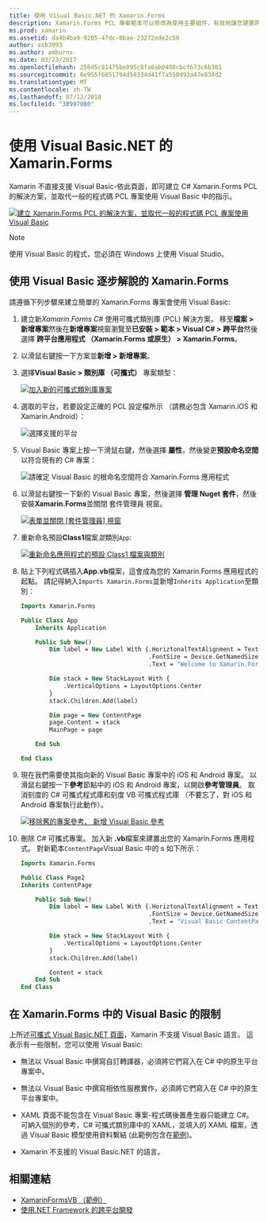 ```yaml
---
title: 使用 Visual Basic.NET 的 Xamarin.Forms
description: Xamarin.Forms PCL 專案範本可以修改為使用主要組件，有效地讓您建置跨平台行動應用程式使用 VB.NET 的 Visual Basic 中。
ms.prod: xamarin
ms.assetid: da4b4ba9-9205-47dc-8bae-23272ede2c50
author: asb3993
ms.author: amburns
ms.date: 03/23/2017
ms.openlocfilehash: 256d5c81475be095c8fa0ab0408cbcf673c6b301
ms.sourcegitcommit: 6e955f6851794d58334d41f7a550d93a47e834d2
ms.translationtype: MT
ms.contentlocale: zh-TW
ms.lasthandoff: 07/12/2018
ms.locfileid: "38997080"
---
```

# <a name="xamarinforms-using-visual-basicnet"></a>使用 Visual Basic.NET 的 Xamarin.Forms

Xamarin 不直接支援 Visual Basic-依此頁面，即可建立 C# Xamarin.Forms PCL 的解決方案，並取代一般的程式碼 PCL 專案使用 Visual Basic 中的指示。

[![](xamarin-forms-images/hero-sml.png "建立 Xamarin.Forms PCL 的解決方案，並取代一般的程式碼 PCL 專案使用 Visual Basic")](xamarin-forms-images/hero.png#lightbox)

> [!NOTE]
> 使用 Visual Basic 的程式，您必須在 Windows 上使用 Visual Studio。

## <a name="xamarinforms-with-visual-basic-walkthrough"></a>使用 Visual Basic 逐步解說的 Xamarin.Forms

請遵循下列步驟來建立簡單的 Xamarin.Forms 專案會使用 Visual Basic:

1. 建立新*Xamarin.Forms C#* 使用可攜式類別庫 (PCL) 解決方案。
移至**檔案 > 新增專案**然後在**新增專案**視窗瀏覽至**已安裝 > 範本 > Visual C# > 跨平台**然後選擇  **跨平台應用程式 （Xamarin.Forms 或原生） > Xamarin.Forms**。

2. 以滑鼠右鍵按一下方案並**新增 > 新增專案**。

3. 選擇**Visual Basic > 類別庫 （可攜式）** 專案類型：

   [![](xamarin-forms-images/add-vb-2-sml.png "加入新的可攜式類別庫專案")](xamarin-forms-images/add-vb-2.png#lightbox)

4. 選取的平台，若要設定正確的 PCL 設定檔所示 （請務必包含 Xamarin.iOS 和 Xamarin.Android）：

   ![](xamarin-forms-images/add-vb-3-sml.png "選擇支援的平台")

5. Visual Basic 專案上按一下滑鼠右鍵，然後選擇 **屬性**，然後變更**預設命名空間**以符合現有的 C# 專案：

   ![](xamarin-forms-images/add-vb-4s-sml.png "請確定 Visual Basic 的根命名空間符合 Xamarin.Forms 應用程式")

6. 以滑鼠右鍵按一下新的 Visual Basic 專案，然後選擇 **管理 Nuget 套件**，然後安裝**Xamarin.Forms**並關閉 套件管理員 視窗。

   [![](xamarin-forms-images/add-vb-4-sml.png "表單並關閉 [套件管理員] 視窗")](xamarin-forms-images/add-vb-4.png#lightbox)

7. 重新命名預設**Class1**檔案*並*類別`App`:

   [![](xamarin-forms-images/add-vb-5-sml.png "重新命名應用程式的預設 Class1 檔案與類別")](xamarin-forms-images/add-vb-5.png#lightbox)

8. 貼上下列程式碼插入**App.vb**檔案，這會成為您的 Xamarin.Forms 應用程式的起點。 請記得納入`Imports Xamarin.Forms`並新增`Inherits Application`至類別：

    ```vb 
    Imports Xamarin.Forms

    Public Class App
        Inherits Application

        Public Sub New()
            Dim label = New Label With {.HoriztonalTextAlignment = TextAlignment.Center,
                                        .FontSize = Device.GetNamedSize(NamedSize.Medium, GetType(Label)),
                                        .Text = "Welcome to Xamarin.Forms with Visual Basic.NET"}

            Dim stack = New StackLayout With {
                .VerticalOptions = LayoutOptions.Center
            }
            stack.Children.Add(label)

            Dim page = New ContentPage
            page.Content = stack
            MainPage = page

        End Sub

    End Class
    ```

9. 現在我們需要使其指向新的 Visual Basic 專案中的 iOS 和 Android 專案。
以滑鼠右鍵按一下**參考**節點中的 iOS 和 Android 專案，以開啟**參考管理員**。 取消刻度的 C# 可攜式程式庫和刻度 VB 可攜式程式庫 （不要忘了，對 iOS 和 Android 專案執行此動作）。

   [![](xamarin-forms-images/add-vb-8-sml.png "移除舊的專案參考、 新增 Visual Basic 參考")](xamarin-forms-images/add-vb-8.png#lightbox)

10. 刪除 C# 可攜式專案。 加入新 **.vb**檔案來建置出您的 Xamarin.Forms 應用程式。 對新範本`ContentPage`Visual Basic 中的 s 如下所示：

    ```vb
    Imports Xamarin.Forms

    Public Class Page2
    Inherits ContentPage

        Public Sub New()
            Dim label = New Label With {.HoriztonalTextAlignment = TextAlignment.Center,
                                        .FontSize = Device.GetNamedSize(NamedSize.Medium, GetType(Label)),
                                        .Text = "Visual Basic ContentPage"}

            Dim stack = New StackLayout With {
                .VerticalOptions = LayoutOptions.Center
            }
            stack.Children.Add(label)

            Content = stack
        End Sub
    End Class
    ```

## <a name="limitations-of-visual-basic-in-xamarinforms"></a>在 Xamarin.Forms 中的 Visual Basic 的限制

上所述[可攜式 Visual Basic.NET 頁面](~/cross-platform/platform/visual-basic/index.md)，Xamarin 不支援 Visual Basic 語言。 這表示有一些限制，您可以使用 Visual Basic:

 - 無法以 Visual Basic 中撰寫自訂轉譯器，必須將它們寫入在 C# 中的原生平台專案中。

 - 無法以 Visual Basic 中撰寫相依性服務實作，必須將它們寫入在 C# 中的原生平台專案中。

 - XAML 頁面不能包含在 Visual Basic 專案-程式碼後置產生器只能建立 C#。 可納入個別的參考，C# 可攜式類別庫中的 XAML，並填入的 XAML 檔案，透過 Visual Basic 模型使用資料繫結 (此範例包含在[範例](https://github.com/xamarin/mobile-samples/tree/master/VisualBasic/XamarinFormsVB/XamlPages))。

 - Xamarin 不支援的 Visual Basic.NET 的語言。

## <a name="related-links"></a>相關連結

- [XamarinFormsVB （範例）](https://github.com/xamarin/mobile-samples/tree/master/VisualBasic/XamarinFormsVB)
- [使用.NET Framework 的跨平台開發](https://docs.microsoft.com/dotnet/standard/cross-platform/)

